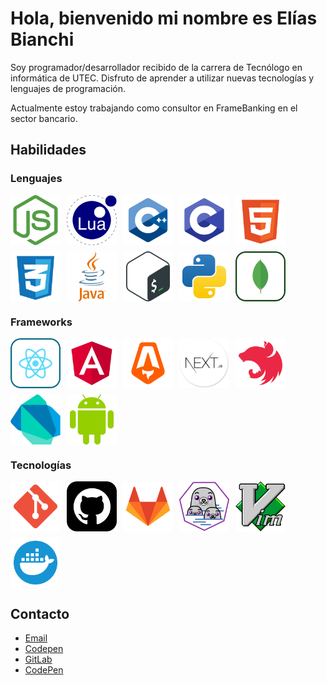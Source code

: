 # Hola, bienvenido mi nombre es Elías Bianchi

Soy programador/desarrollador recibido de la carrera de Tecnólogo en informática de UTEC. Disfruto de aprender a utilizar nuevas tecnologías y lenguajes de programación.

Actualmente estoy trabajando como consultor en FrameBanking en el sector bancario.

## Habilidades 

### Lenguajes

<div style="display:flex; flex-direction: row; gap: 10px; flex-wrap: wrap;">
    <img title="NodeJs" alt="NodeJs" src="./assets/nodejs-svgrepo-com.svg" style="height: 80px; width: 80px;"/>
    <img title="LUA" alt="LUA" src="./assets/lua-svgrepo-com.svg" style="height: 80px; width: 80px;"/>
    <img title="C++" alt="C++" src="./assets/c-plus-plus-4096-54310411.png" style="height: 80px; width: 80px;"/>
    <img title="C" alt="C" src="./assets/letter_c_PNG22.png" style="height: 80px; width: 80px;"/>
    <img title="HTML" alt="HTML" src="./assets/html-5-svgrepo-com.svg" style="height: 80px; width: 80px;"/>
    <img title="CSS" alt="CSS" src="./assets/css-3-svgrepo-com.svg" style="height: 80px; width: 80px;"/>
    <img title="Java" alt="Java" src="./assets/java-logo-svgrepo-com.svg" style="height: 80px; width: 80px;" />
    <img title="BashScript" alt="BashScript" src="./assets/bash-icon-svgrepo-com.svg" style="height: 80px; width: 80px;" />
    <img title="Python" alt="Python" src="./assets/python-svgrepo-com.svg" style="height: 80px; width: 80px;" />
    <img title="MongoDB" alt="MongoDB" src="./assets/mongodb-svgrepo-com.svg" style="height: 80px; width: 80px;" />
</div>

### Frameworks

<div style="display:flex; flex-direction: row; gap: 10px; flex-wrap: wrap;">
    <img title="ReactJs" alt="ReactJs" src="./assets/react-svgrepo-com.svg" style="height: 80px; width: 80px;" />
    <img title="AngularJs" alt="AngularJs" src="./assets/angular-svgrepo-com.svg" style="height: 80px; width: 80px;" />
    <img title="Astro" alt="Astro" src="./assets/astro-svgrepo-com.svg" style="height: 80px; width: 80px;" />
    <img title="NextJs" alt="NextJs" src="./assets/nextjs-icon.png" style="height: 80px; width: 80px;" />
    <img title="NestJs" alt="NestJs" src="./assets/nestjs-svgrepo-com.svg" style="height: 80px; width: 80px;" />
    <img title="Dart" alt="Dart" src="./assets/dart-svgrepo-com.svg" style="height: 80px; width: 80px;" />
    <img title="Android" alt="Android" src="./assets/android-color-svgrepo-com.svg" style="height: 80px; width: 80px;" />
</div>

### Tecnologías

<div style="display:flex; flex-direction: row; gap: 10px; flex-wrap: wrap;">
    <img title="Git" alt="Git" src="./assets/git-svgrepo-com.svg" style="height: 80px; width: 80px;" />
    <img title="GitHub" alt="GitHub" src="./assets/github-svgrepo-com.svg" style="height: 80px; width: 80px;" />
    <img title="GitLab" alt="GitLab" src="./assets/gitlab-svgrepo-com.svg" style="height: 80px; width: 80px;" />
    <img title="Podman/Docker" alt="Podman" src="./assets/Podman.svg" style="height: 80px; width: 80px;" />
    <img title="VIM" alt="VIM" src="./assets/vim-svgrepo-com.svg" style="height: 80px; width: 80px;" />
    <img title="Docker" alt="Docker" src="./assets/docker-svgrepo-com.svg" style="height: 80px; width: 80px;" />
</div>


## Contacto

- [Email](mailto:bianchi.elias@gmail.com)
- [Codepen](https://codepen.io/sbianchi)
- [GitLab](https://gitlab.com/bianchi.elias)
- [CodePen](https://codepen.io/sbianchi)

